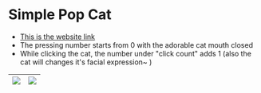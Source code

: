 # Simple Pop Cat
- [This is the website link](https://whiteshadow1234.github.io/SimplePopCat.github.io/POPcat.html)
- The pressing number starts from 0 with the adorable cat mouth closed
- While clicking the cat, the number under "click count" adds 1 
    (also the cat will changes it's facial expression~ )


| ![](https://i.imgur.com/iHkxsOa.png) | ![](https://i.imgur.com/IZBFZI6.png)|
| ------------------------------------ | ----------------------------------- |
